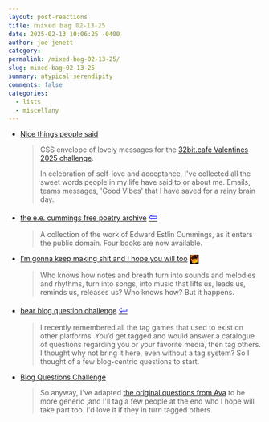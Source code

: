 ```yaml
---
layout: post-reactions
title: 𝕞𝕚𝕩𝕖𝕕 𝕓𝕒𝕘 𝟘𝟚-𝟙𝟛-𝟚𝟝
date: 2025-02-13 10:06:25 -0400
author: joe jenett
category: 
permalink: /mixed-bag-02-13-25/
slug: mixed-bag-02-13-25
summary: atypical serendipity
comments: false
categories:
  - lists
  - miscellany
---
```

<ul class="links">
	<li><a title="Nice things people said - Frills" href="https://frills.dev/experiments/nice-things-people-said/">Nice things people said</a><blockquote><p>CSS envelope of lovely messages for the <a href="https://32bit.cafe/vday25/">32bit.cafe Valentines 2025 challenge</a>.</p><p>In celebration of self-love and acceptance, I've collected all the sweet words people in my life have said to or about me. Emails, teams messages, 'Good Vibes' that I have saved for a rainy brain day.</p></blockquote></li>
	<li><a title="the e.e. cummings free poetry archive" href="https://cummings.ee/">the e.e. cummings free poetry archive</a>  <a title="source" href="https://spore.ribo.zone/"><span style="font-size:1.5em;color:blue;">&#8678;</span></a><blockquote><p>A collection of the work of Edward Estlin Cummings, as it enters the public domain. Four books are now available.</p></blockquote></li>
	<li><a title="I’m gonna keep making shit and I hope you will too - annie's blog" href="https://anniemueller.com/posts/im-gonna-keep-making-shit-and-i-hope-you-will-too">I’m gonna keep making shit and I hope you will too</a> <a href="https://linkpunk.micro.blog/2025/02/07/read-im-gonna-keep-making.html" title="this one’s thx Brad!"><img src="/images/brad.png" width="18" height="18" alt="thx Brad!" style="vertical-align:middle;"></a><blockquote><p>Who knows how notes and breath turn into sounds and melodies and rhythms, turn into songs, into music that lifts us, leads us, reminds us, releases us? Who knows how? But it happens. </p></blockquote></li>
	<li><a title="bear blog question challenge | ava's blog" href="https://blog.avas.space/bear-blog-challenge/">bear blog question challenge</a>  <a title="source" href="https://discourse.32bit.cafe/"><span style="font-size:1.5em;color:blue;">&#8678;</span></a><blockquote><p>I recently remembered all the tag games that used to exist on other platforms. You’d get tagged and would answer a catalogue of questions regarding you or your favorite media, then tag others. I thought why not bring it here, even without a tag system? So I thought of a few blog-centric questions to start.</p></blockquote></li>
	<li><a title="Blog Questions Challenge | Kev Quirk" href="https://kevquirk.com/blog/blog-questions-challenge">Blog Questions Challenge</a><blockquote><p>So anyway, I've adapted <a href="https://blog.avas.space/bear-blog-challenge/">the original questions from Ava</a> to be more generic ,and I'll tag a few people at the end who I hope will take part too. I'd love it if they in turn tagged others.</p></blockquote></li>
</ul>
	
<a style="display:none;" href="https://brid.gy/publish/mastodon"><small>(cross-posted to mastodon)</small></a>